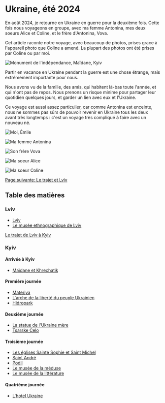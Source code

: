 # Ukraine, été 2024

En août 2024, je retourne en Ukraine en guerre pour la deuxième fois. Cette fois
nous voyageons en groupe, avec ma femme Antonina, mes deux soeurs Alice et
Coline, et le frère d'Antonina, Vova.

Cet article raconte notre voyage, avec beaucoup de photos, prises grace à
l'appareil photo que Coline a amené. La plupart des photos ont été prises par
Coline ou par moi.

![Monument de l'indépendance, Maïdane, Kyiv](images/kyiv/monument_de_lindependance.jpg)

Partir en vacance en Ukraine pendant la guerre est une chose étrange, mais
extrêmement importante pour nous.

Nous avons vu de la famille, des amis, qui habitent là-bas toute l'année, et qui
n'ont pas de repos. Nous prenons un risque minime pour partager leur quotidien
quelques jours, et garder un lien avec eux et l'Ukraine.

Ce voyage est aussi assez particulier, car comme Antonina est enceinte, nous ne
sommes pas sûrs de pouvoir revenir en Ukraine tous les deux avant très longtemps
: c'est un voyage très compliqué à faire avec un nouveau né.

![Moi, Émile](images/casting/emile.jpg)

![Ma femme Antonina](images/casting/antonina.jpg)

![Son frère Vova](images/casting/vova.jpg)

![Ma soeur Alice](images/casting/alice.jpg)

![Ma soeur Coline](images/casting/coline.jpg)

[Page suivante: Le trajet et Lviv](lviv.md)

## Table des matières

### Lviv
- [Lviv](lviv.md)
- [Le musée ethnographique de Lviv](lviv_musee.md)

[Le trajet de Lviv à Kyiv](trajet_lviv_kyiv.md)

### Kyiv

#### Arrivée à Kyiv

- [Maïdane et Khrechatik](kyiv_1.md)

#### Première journée

- [Materiya](kyiv_2_materiya.md)
- [L'arche de la liberté du peuple Ukrainien](kyiv_2_arche.md)
- [Hidropark](kyiv_2_hidropark.md)

#### Deuxième journée

- [La statue de l'Ukraine mère](kyiv_3_statue.md)
- [Tsarske Celo](kyiv_3_restaurant.md)

#### Troisième journée

- [Les églises Sainte Sophie et Saint Michel](kyiv_4_sophie_et_michel.md)
- [Saint André](kyiv_4_saint_andre.md)
- [Podil](kyiv_4_podil.md)
- [Le musée de la méduse](kyiv_4_musee_meduse.md)
- [Le musée de la littérature](kyiv_4_musee_litterature.md)

#### Quatrième journée

+ [L'hotel Ukraine](kyiv_5_hotel_ukraine.md)
